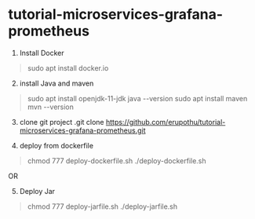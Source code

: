 # tutorial-microservices-grafana-prometheus

1. Install Docker
> sudo apt install docker.io

2. install Java and maven
> sudo apt install openjdk-11-jdk
> java --version
> sudo apt install maven
> mvn --version

3. clone git project
.git clone https://github.com/erupothu/tutorial-microservices-grafana-prometheus.git

4. deploy from dockerfile
> chmod 777 deploy-dockerfile.sh
> ./deploy-dockerfile.sh

OR

5. Deploy Jar
> chmod 777 deploy-jarfile.sh
>./deploy-jarfile.sh

